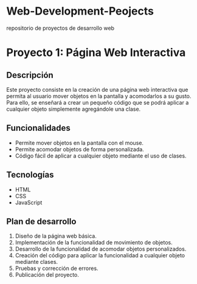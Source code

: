 # Web-Development-Peojects
repositorio de proyectos de desarrollo web
# Proyecto 1: Página Web Interactiva
## Descripción
Este proyecto consiste en la creación de una página web interactiva que permita al usuario mover objetos en la pantalla y acomodarlos a su gusto. Para ello, se enseñará a crear un pequeño código que se podrá aplicar a cualquier objeto simplemente agregándole una clase.

## Funcionalidades
- Permite mover objetos en la pantalla con el mouse.
- Permite acomodar objetos de forma personalizada.
- Código fácil de aplicar a cualquier objeto mediante el uso de clases.
## Tecnologías
- HTML
- CSS
- JavaScript
## Plan de desarrollo
1. Diseño de la página web básica.
2. Implementación de la funcionalidad de movimiento de objetos.
3. Desarrollo de la funcionalidad de acomodar objetos personalizados.
4. Creación del código para aplicar la funcionalidad a cualquier objeto mediante clases.
5. Pruebas y corrección de errores.
6. Publicación del proyecto.
